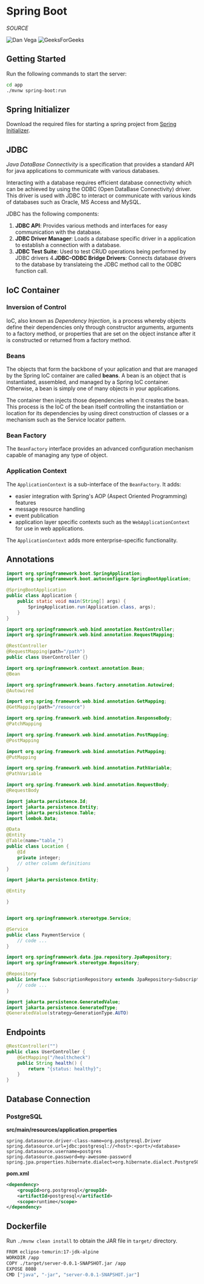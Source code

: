 # Spring Boot

*SOURCE*

![Dan Vega](https://www.youtube.com/@DanVega)
![GeeksForGeeks](https://geeksforgeeks.com/)

## Getting Started

Run the following commands to start the server:

```bash
cd app
./mvnw spring-boot:run
```

## Spring Initializer

Download the required files for starting a spring project from [Spring Initializer](https://start.spring.io/).

##  JDBC

*Java DataBase Connectivity* is a specification that provides a standard API for java applications to communicate with various databases.

Interacting with a database requires efficient database connectivity which can be achieved by using the ODBC (Open DataBase Connectivity) driver. This driver is used with JDBC to interact or communicate with various kinds of databases such as Oracle, MS Access and MySQL.

JDBC has the following components:

1. **JDBC API**: Provides various methods and interfaces for easy communication with the database.
2. **JDBC Driver Manager**: Loads a database specific driver in a application to establish a connection with a database.
3. **JDBC Test Suite**: Used to test CRUD operations being performed by JDBC drivers
4.**JDBC-ODBC Bridge Drivers**: Connects database drivers to the database by translateing the JDBC method call to the ODBC function call.

## IoC Container

### Inversion of Control

IoC, also known as *Dependency Injection*, is a process whereby objects define their dependencies only through
constructor arguments, arguments to a factory method, or properties that are set on the object instance after it is constructed or returned from a factory method.

### Beans

The objects that form the backbone of your aplication and that are managed by the Spring IoC container are called **beans**. A bean is an object that is instantiated, assembled, and managed by a Spring IoC container. Otherwise, a bean is simply one of many objects in your applications.

The container then injects those dependencies when it creates the bean. This process is the IoC of the bean itself controlling the instantiation or location for its dependencies by using direct construction of classes or a mechanism such as the Service locator pattern.

### Bean Factory

The `BeanFactory` interface provides an advanced configuration mechanism capable of managing any type of object.

### Application Context

The `ApplicationContext` is a sub-interface of the `BeanFactory`. It adds:
- easier integration with Spring's AOP (Aspect Oriented Programming) features
- message resource handling
- event publication
- application layer specific contexts such as the `WebApplicationContext` for use in web applications.

The `ApplicationContext` adds more enterprise-specific functionality.

## Annotations

```java
import org.springframework.boot.SpringApplication;
import org.springframework.boot.autoconfigure.SpringBootApplication;

@SpringBootApplication
public class Application {
    public static void main(String[] args) {
        SpringApplication.run(Application.class, args);
    }
}
```

```java
import org.springframework.web.bind.annotation.RestController;
import org.springframework.web.bind.annotation.RequestMapping;

@RestController
@RequestMapping(path="/path")
public class UserController {}
```

```java
import org.springframework.context.annotation.Bean;
@Bean
```

```java
import org.springframework.beans.factory.annotation.Autowired;
@Autowired
```

```java
import org.spring.framework.web.bind.annotation.GetMapping;
@GetMapping(path="/resource")
```

```java
import org.spring.framework.web.bind.annotation.ResponseBody;
@PatchMapping
```


```java
import org.spring.framework.web.bind.annotation.PostMapping;
@PostMapping
```

```java
import org.spring.framework.web.bind.annotation.PutMapping;
@PutMapping
```

```java
import org.spring.framework.web.bind.annotation.PathVariable;
@PathVariable
```

```java
import org.spring.framework.web.bind.annotation.RequestBody;
@RequestBody
```

```java
import jakarta.persistence.Id;
import jakarta.persistence.Entity;
import jakarta.persistence.Table;
import lombok.Data;

@Data
@Entity
@Table(name="table_")
public class Location {
    @Id
    private integer;
    // other column definitions
}
```

```java
import jakarta.persistence.Entity;

@Entity

}
```

```java
```

```java
import org.springframework.stereotype.Service;

@Service
public class PaymentService {
    // code ...
}
```

```java
import org.springframework.data.jpa.repository.JpaRepository;
import org.springframework.stereotype.Repository;

@Repository
public interface SubscriptionRepository extends JpaRepository<Subscription, String> {
    // code ...
}
```


```java
import jakarta.persistence.GeneratedValue;
import jakarta.persistence.GeneratedType;
@GeneratedValue(strategy=GenerationType.AUTO)
```


## Endpoints

```java
@RestController("")
public class UserController {
    @GetMapping("/healthcheck")
    public String health() {
        return "{status: healthy}";
    }
}
```

## Database Connection

### PostgreSQL

**src/main/resources/application.properties**

```properties
spring.datasource.driver-class-name=org.postgresql.Driver
spring.datasource.url=jdbc:postgresql://<host>:<port>/<database>
spring.datasource.username=postgres
spring.datasource.password=my-awesome-password
spring.jpa.properties.hibernate.dialect=org.hibernate.dialect.PostgreSQLDialect
```

**pom.xml**

```xml
<dependency>
    <groupId>org.postgresql</groupId>
    <artifactId>postgresql</artifactId>
    <scope>runtime</scope>
</dependency>
```

## Dockerfile

Run `./mvnw clean install` to obtain the JAR file in `target/` directory.

```bash
FROM eclipse-temurin:17-jdk-alpine
WORKDIR /app
COPY ./target/server-0.0.1-SNAPSHOT.jar /app
EXPOSE 8080
CMD ["java", "-jar", "server-0.0.1-SNAPSHOT.jar"]
```
